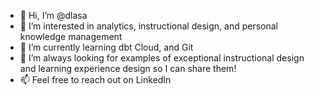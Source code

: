 - 👋 Hi, I’m @dlasa
- 👀 I’m interested in analytics, instructional design, and personal knowledge management
- 🌱 I’m currently learning dbt Cloud, and Git
- 💞️ I’m always looking for examples of exceptional instructional design and learning experience design so I can share them!
- 📫 Feel free to reach out on LinkedIn

<!---
dlasa/dlasa is a ✨ special ✨ repository because its `README.md` (this file) appears on your GitHub profile.
You can click the Preview link to take a look at your changes.
--->
